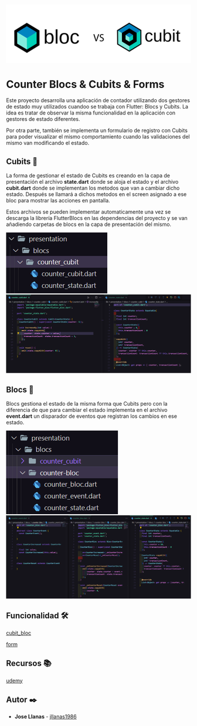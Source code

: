 ![logo](./assets/logo.png)
# Counter Blocs & Cubits & Forms 

Este proyecto desarrolla una aplicación de contador utilizando dos gestores de estado muy utilizados cuandoo se trabaja con Flutter: Blocs y Cubits. La idea es tratar de observar la misma funcionalidad en la aplicación con gestores de estado diferentes.

Por otra parte, también se implementa un formulario de registro con Cubits para poder visualizar el mismo comportamiento cuando las validaciones del mismo van modificando el estado.

## Cubits 📂

La forma de gestionar el estado de Cubits es creando en la capa de presentación el archivo **state.dart** donde se aloja el estado y el archivo **cubit.dart** donde se implementan los metodos que van a cambiar dicho estado. Después se llamará a dichos metodos en el screen asignado a ese bloc para mostrar las acciones en pantalla.

Estos archivos se pueden implementar automaticamente una vez se descarga la librería FlutterBlocs en las dependencias del proyecto y se van añadiendo carpetas de blocs en la capa de presentación del mismo.

![logo](./assets/cubit.png)
![logo](./assets/cubits%20files.png)

## Blocs 📂

Blocs gestiona el estado de la misma forma que Cubits pero con la diferencia de que para cambiar el estado implementa en el archivo **event.dart** un disparador de eventos que registran los cambios en ese estado.

![logo](./assets/blocs.png)
![logo](./assets/blocs%20files.png)

## Funcionalidad 🛠️


[cubit_bloc](https://github.com/jllanas1986/Flutter-Blocs-Cubits-Forms-app/assets/122029674/8868bee6-49e8-4a68-a95a-a68dc50bf8d1)


[form](https://github.com/jllanas1986/Flutter-Blocs-Cubits-Forms-app/assets/122029674/50f61ffe-e151-4ab6-877c-2ff9cfc0d102)



## Recursos 📚

[udemy](https://www.udemy.com/)


## Autor ✒️

- **Jose Llanas** - [jllanas1986](https://github.com/jllanas1986)









